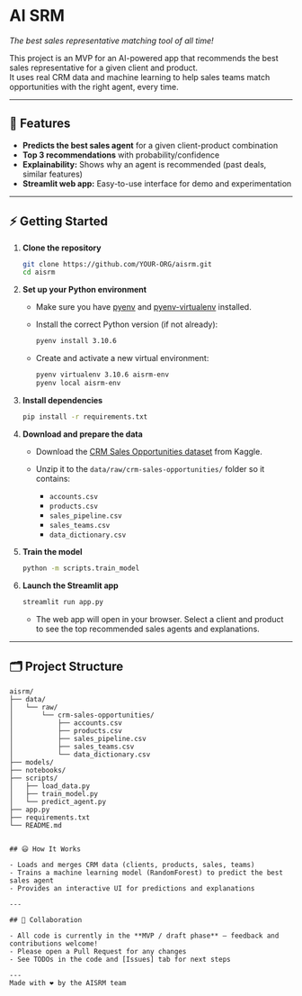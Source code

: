# AI SRM

_The best sales representative matching tool of all time!_

This project is an MVP for an AI-powered app that recommends the best sales representative for a given client and product.  
It uses real CRM data and machine learning to help sales teams match opportunities with the right agent, every time.

---

## 🚀 Features

- **Predicts the best sales agent** for a given client-product combination
- **Top 3 recommendations** with probability/confidence
- **Explainability:** Shows why an agent is recommended (past deals, similar features)
- **Streamlit web app:** Easy-to-use interface for demo and experimentation

---

## ⚡️ Getting Started

1. **Clone the repository**

    ```bash
    git clone https://github.com/YOUR-ORG/aisrm.git
    cd aisrm
    ```

2. **Set up your Python environment**

    - Make sure you have [pyenv](https://github.com/pyenv/pyenv) and [pyenv-virtualenv](https://github.com/pyenv/pyenv-virtualenv) installed.
    - Install the correct Python version (if not already):

        ```bash
        pyenv install 3.10.6
        ```

    - Create and activate a new virtual environment:

        ```bash
        pyenv virtualenv 3.10.6 aisrm-env
        pyenv local aisrm-env
        ```

3. **Install dependencies**

    ```bash
    pip install -r requirements.txt
    ```

4. **Download and prepare the data**

    - Download the [CRM Sales Opportunities dataset](https://www.kaggle.com/datasets/innocentmfa/crm-sales-opportunities) from Kaggle.
    - Unzip it to the `data/raw/crm-sales-opportunities/` folder so it contains:

        - `accounts.csv`
        - `products.csv`
        - `sales_pipeline.csv`
        - `sales_teams.csv`
        - `data_dictionary.csv`

5. **Train the model**

    ```bash
    python -m scripts.train_model
    ```

6. **Launch the Streamlit app**

    ```bash
    streamlit run app.py
    ```

    - The web app will open in your browser. Select a client and product to see the top recommended sales agents and explanations.

---

## 🗂️ Project Structure

```text
aisrm/
├── data/
│   └── raw/
│       └── crm-sales-opportunities/
│           ├── accounts.csv
│           ├── products.csv
│           ├── sales_pipeline.csv
│           ├── sales_teams.csv
│           └── data_dictionary.csv
├── models/
├── notebooks/
├── scripts/
│   ├── load_data.py
│   ├── train_model.py
│   └── predict_agent.py
├── app.py
├── requirements.txt
└── README.md


## 😃 How It Works

- Loads and merges CRM data (clients, products, sales, teams)
- Trains a machine learning model (RandomForest) to predict the best sales agent
- Provides an interactive UI for predictions and explanations

---

## 🤝 Collaboration

- All code is currently in the **MVP / draft phase** — feedback and contributions welcome!
- Please open a Pull Request for any changes
- See TODOs in the code and [Issues] tab for next steps

---
Made with ❤️ by the AISRM team
